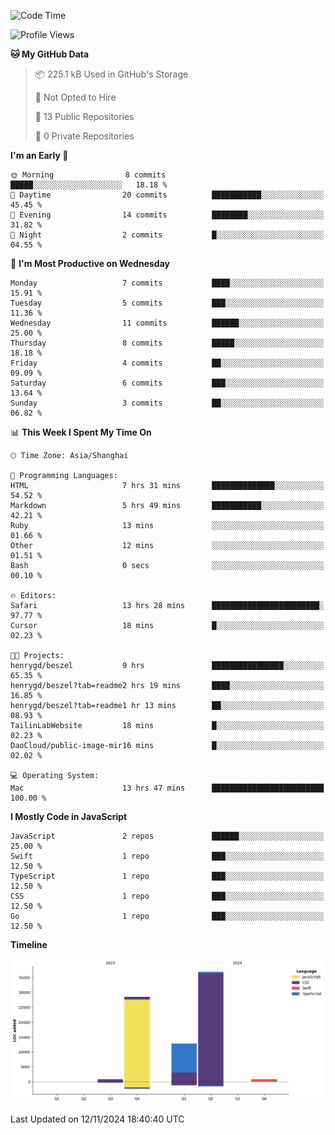 <!--
**PascalDai/PascalDai** is a ✨ _special_ ✨ repository because its `README.md` (this file) appears on your GitHub profile.

Here are some ideas to get you started:

- 🔭 I’m currently working on ...
- 🌱 I’m currently learning ...
- 👯 I’m looking to collaborate on ...
- 🤔 I’m looking for help with ...
- 💬 Ask me about ...
- 📫 How to reach me: ...
- 😄 Pronouns: ...
- ⚡ Fun fact: ...
-->

<!--START_SECTION:waka-->
![Code Time](http://img.shields.io/badge/Code%20Time-654%20hrs%2031%20mins-blue)

![Profile Views](http://img.shields.io/badge/Profile%20Views-0-blue)

**🐱 My GitHub Data** 

> 📦 225.1 kB Used in GitHub's Storage 
 > 
> 🚫 Not Opted to Hire
 > 
> 📜 13 Public Repositories 
 > 
> 🔑 0 Private Repositories 
 > 
**I'm an Early 🐤** 

```text
🌞 Morning                8 commits           █████░░░░░░░░░░░░░░░░░░░░   18.18 % 
🌆 Daytime                20 commits          ███████████░░░░░░░░░░░░░░   45.45 % 
🌃 Evening                14 commits          ████████░░░░░░░░░░░░░░░░░   31.82 % 
🌙 Night                  2 commits           █░░░░░░░░░░░░░░░░░░░░░░░░   04.55 % 
```
📅 **I'm Most Productive on Wednesday** 

```text
Monday                   7 commits           ████░░░░░░░░░░░░░░░░░░░░░   15.91 % 
Tuesday                  5 commits           ███░░░░░░░░░░░░░░░░░░░░░░   11.36 % 
Wednesday                11 commits          ██████░░░░░░░░░░░░░░░░░░░   25.00 % 
Thursday                 8 commits           █████░░░░░░░░░░░░░░░░░░░░   18.18 % 
Friday                   4 commits           ██░░░░░░░░░░░░░░░░░░░░░░░   09.09 % 
Saturday                 6 commits           ███░░░░░░░░░░░░░░░░░░░░░░   13.64 % 
Sunday                   3 commits           ██░░░░░░░░░░░░░░░░░░░░░░░   06.82 % 
```


📊 **This Week I Spent My Time On** 

```text
🕑︎ Time Zone: Asia/Shanghai

💬 Programming Languages: 
HTML                     7 hrs 31 mins       ██████████████░░░░░░░░░░░   54.52 % 
Markdown                 5 hrs 49 mins       ███████████░░░░░░░░░░░░░░   42.21 % 
Ruby                     13 mins             ░░░░░░░░░░░░░░░░░░░░░░░░░   01.66 % 
Other                    12 mins             ░░░░░░░░░░░░░░░░░░░░░░░░░   01.51 % 
Bash                     0 secs              ░░░░░░░░░░░░░░░░░░░░░░░░░   00.10 % 

🔥 Editors: 
Safari                   13 hrs 28 mins      ████████████████████████░   97.77 % 
Cursor                   18 mins             █░░░░░░░░░░░░░░░░░░░░░░░░   02.23 % 

🐱‍💻 Projects: 
henrygd/beszel           9 hrs               ████████████████░░░░░░░░░   65.35 % 
henrygd/beszel?tab=readme2 hrs 19 mins       ████░░░░░░░░░░░░░░░░░░░░░   16.85 % 
henrygd/beszel?tab=readme1 hr 13 mins        ██░░░░░░░░░░░░░░░░░░░░░░░   08.93 % 
TailinLabWebsite         18 mins             █░░░░░░░░░░░░░░░░░░░░░░░░   02.23 % 
DaoCloud/public-image-mir16 mins             █░░░░░░░░░░░░░░░░░░░░░░░░   02.02 % 

💻 Operating System: 
Mac                      13 hrs 47 mins      █████████████████████████   100.00 % 
```

**I Mostly Code in JavaScript** 

```text
JavaScript               2 repos             ██████░░░░░░░░░░░░░░░░░░░   25.00 % 
Swift                    1 repo              ███░░░░░░░░░░░░░░░░░░░░░░   12.50 % 
TypeScript               1 repo              ███░░░░░░░░░░░░░░░░░░░░░░   12.50 % 
CSS                      1 repo              ███░░░░░░░░░░░░░░░░░░░░░░   12.50 % 
Go                       1 repo              ███░░░░░░░░░░░░░░░░░░░░░░   12.50 % 
```



**Timeline**

![Lines of Code chart](https://raw.githubusercontent.com/PascalDai/PascalDai/main/assets/bar_graph.png)


 Last Updated on 12/11/2024 18:40:40 UTC
<!--END_SECTION:waka-->
